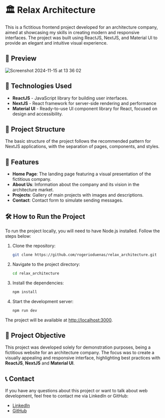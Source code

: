 # 🏛️ Relax Architecture

This is a fictitious frontend project developed for an architecture company, aimed at showcasing my skills in creating modern and responsive interfaces. The project was built using ReactJS, NextJS, and Material UI to provide an elegant and intuitive visual experience.

## 📸 Preview
![Screenshot 2024-11-15 at 13 36 02](https://github.com/user-attachments/assets/18a1514c-3d8c-4e0f-8f3b-4ad1f97ff3ff)

## 🚀 Technologies Used

- **ReactJS** - JavaScript library for building user interfaces.
- **NextJS** - React framework for server-side rendering and performance
- **Material UI** - Ready-to-use UI component library for React, focused on design and accessibility.

## 📂 Project Structure

The basic structure of the project follows the recommended pattern for NextJS applications, with the separation of pages, components, and styles.

## 🎨 Features

- **Home Page**: The landing page featuring a visual presentation of the fictitious company.
- **About Us**: Information about the company and its vision in the architecture market.
- **Projects**: Gallery of main projects with images and descriptions.
- **Contact**: Contact form to simulate sending messages.

## 🛠️ How to Run the Project

To run the project locally, you will need to have Node.js installed. Follow the steps below:

1. Clone the repository:
   ```bash
   git clone https://github.com/rogerioduenas/relax_architecture.git
   
2. Navigate to the project directory:
   ```bash
   cd relax_architecture

3. Install the dependencies:
   ```bash
   npm install

4. Start the development server:
   ```bash
   npm run dev
The project will be available at [http://localhost:3000](http://localhost:3000).

## 🎯 Project Objective

This project was developed solely for demonstration purposes, being a fictitious website for an architecture company. The focus was to create a visually appealing and responsive interface, highlighting best practices with **ReactJS**, **NextJS** and **Material UI**.

## 📞 Contact

If you have any questions about this project or want to talk about web development, feel free to contact me via LinkedIn or GitHub:

- [LinkedIn](https://www.linkedin.com/in/rogerio-duenas-3428441b1/)
- [GitHub](https://github.com/rogerioduenas)
